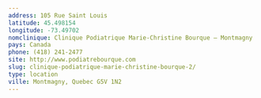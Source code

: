 ```yaml
---
address: 105 Rue Saint Louis
latitude: 45.498154
longitude: -73.49702
nomclinique: Clinique Podiatrique Marie-Christine Bourque – Montmagny
pays: Canada
phone: (418) 241-2477
site: http://www.podiatrebourque.com
slug: clinique-podiatrique-marie-christine-bourque-2/
type: location
ville: Montmagny, Quebec G5V 1N2
---
```



